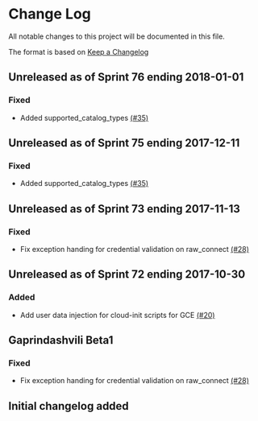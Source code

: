 # Change Log

All notable changes to this project will be documented in this file.

The format is based on [Keep a Changelog](http://keepachangelog.com/en/1.0.0/)


## Unreleased as of Sprint 76 ending 2018-01-01

### Fixed
- Added supported_catalog_types [(#35)](https://github.com/ManageIQ/manageiq-providers-google/pull/35)

## Unreleased as of Sprint 75 ending 2017-12-11

### Fixed
- Added supported_catalog_types [(#35)](https://github.com/ManageIQ/manageiq-providers-google/pull/35)

## Unreleased as of Sprint 73 ending 2017-11-13

### Fixed
- Fix exception handing for credential validation on raw_connect [(#28)](https://github.com/ManageIQ/manageiq-providers-google/pull/28)

## Unreleased as of Sprint 72 ending 2017-10-30

### Added
- Add user data injection for cloud-init scripts for GCE [(#20)](https://github.com/ManageIQ/manageiq-providers-google/pull/20)

## Gaprindashvili Beta1

### Fixed
- Fix exception handing for credential validation on raw_connect [(#28)](https://github.com/ManageIQ/manageiq-providers-google/pull/28)

## Initial changelog added

